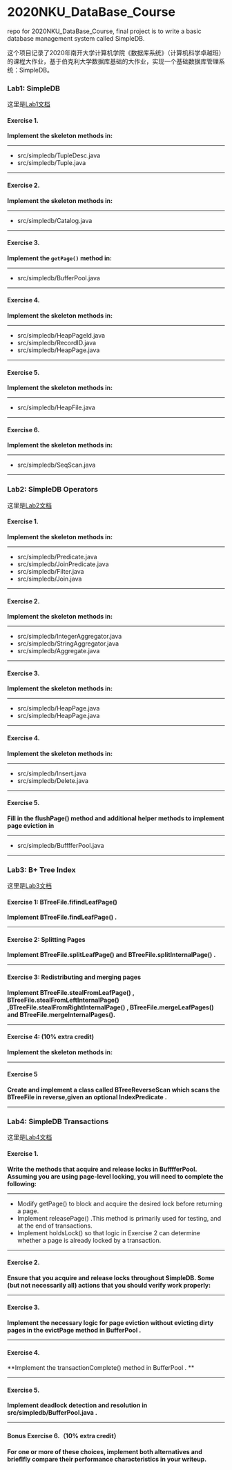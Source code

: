 # 2020NKU_DataBase_Course

repo for 2020NKU_DataBase_Course, final project is to write a basic database management system called SimpleDB.

这个项目记录了2020年南开大学计算机学院《数据库系统》（计算机科学卓越班）的课程大作业，基于伯克利大学数据库基础的大作业，实现一个基础数据库管理系统：SimpleDB。

### Lab1: SimpleDB

这里是[Lab1文档](lab1.md)

#### Exercise 1.

**Implement the skeleton methods in:**

---

- src/simpledb/TupleDesc.java
- src/simpledb/Tuple.java

---

#### Exercise 2.

**Implement the skeleton methods in:**

***

 * src/simpledb/Catalog.java

***

#### Exercise 3.

**Implement the `getPage()` method in:**

***

* src/simpledb/BufferPool.java

***

#### Exercise 4.

**Implement the skeleton methods in:**

***

*    src/simpledb/HeapPageId.java
*    src/simpledb/RecordID.java
*    src/simpledb/HeapPage.java 

***

#### Exercise 5.

**Implement the skeleton methods in:**

***

* src/simpledb/HeapFile.java

***

#### Exercise 6.

**Implement the skeleton methods in:**

***

* src/simpledb/SeqScan.java

***

### Lab2: SimpleDB Operators

这里是[Lab2文档](lab2.pdf)

#### Exercise 1.

**Implement the skeleton methods in:**

---

- src/simpledb/Predicate.java
- src/simpledb/JoinPredicate.java
- src/simpledb/Filter.java
- src/simpledb/Join.java

---

#### Exercise 2.

**Implement the skeleton methods in:**

---

- src/simpledb/IntegerAggregator.java
- src/simpledb/StringAggregator.java
- src/simpledb/Aggregate.java

---

#### Exercise 3.

**Implement the skeleton methods in:**

---

- src/simpledb/HeapPage.java
- src/simpledb/HeapPage.java

---

#### Exercise 4.

**Implement the skeleton methods in:**

---

- src/simpledb/Insert.java
- src/simpledb/Delete.java

---

#### Exercise 5.

**Fill in the flushPage() method and additional helper methods to implement page eviction in**

---

- src/simpledb/BufffferPool.java

---

### Lab3: B+ Tree Index

这里是[Lab3文档](lab3.pdf)

#### Exercise 1:  BTreeFile.fifindLeafPage()

**Implement BTreeFile.findLeafPage() .**

----

#### Exercise 2:  Splitting Pages

**Implement BTreeFile.splitLeafPage() and BTreeFile.splitInternalPage() .**

----

#### Exercise 3: Redistributing and merging pages

**Implement BTreeFile.stealFromLeafPage() , BTreeFile.stealFromLeftInternalPage() ,BTreeFile.stealFromRightInternalPage() , BTreeFile.mergeLeafPages() and BTreeFile.mergeInternalPages().**

----

#### Exercise 4: (10% extra credit)

**Implement the skeleton methods in:**

---

#### Exercise 5

**Create and implement a class called BTreeReverseScan which scans the BTreeFile in reverse,given an optional IndexPredicate .** 

----

### Lab4: SimpleDB Transactions

这里是[Lab4文档](lab4.pdf)

#### Exercise 1.

**Write the methods that acquire and release locks in BufffferPool. Assuming you are using page-level locking, you will need to complete the following:**

---

- Modify getPage() to block and acquire the desired lock before returning a page.
- Implement releasePage() .This method is primarily used for testing, and at the end of transactions.
- Implement holdsLock() so that logic in Exercise 2 can determine whether a page is already locked by a transaction.

---

#### Exercise 2.

**Ensure that you acquire and release locks throughout SimpleDB. Some (but not necessarily all) actions that you should verify work properly:**

---

#### Exercise 3.

**Implement the necessary logic for page eviction without evicting dirty pages in the evictPage method in BufferPool .**

---

#### Exercise 4.

**Implement the transactionComplete() method in BufferPool . **

---

#### Exercise 5.

**Implement deadlock detection and resolution in src/simpledb/BufferPool.java .** 

---

#### Bonus Exercise 6.（10% extra credit）

**For one or more of these choices, implement both alternatives and brieflfly compare their performance characteristics in your writeup.**

